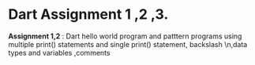 # Dart Assignment 1 ,2 ,3.
**Assignment 1,2** : Dart hello world program and patttern programs using multiple print() statements and single print() statement, backslash \n,data types and variables ,comments
